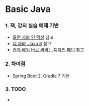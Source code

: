 # Basic Java

### 1. 책, 강의 실습 예제 기반

- [모던 자바 인 액션](https://kyobobook.co.kr/product/detailViewKor.laf?ejkGb=KOR&mallGb=KOR&barcode=9791162242025&orderClick=LAG&Kc= "모던 자바 인 액션") 참고
- [더 자바, Java 8](https://www.inflearn.com/course/the-java-java8# "더 자바, Java 8") 참고
- [쉽게 배워 바로 써먹는 디자인 패턴 ](http://www.kyobobook.co.kr/product/detailViewKor.laf?ejkGb=KOR&mallGb=KOR&barcode=9791162243404&orderClick=LAG&Kc= "쉽게 배워 바로 써먹는 디자인 패턴 ") 참고

### 2. 차이점

- Spring Boot 2, Gradle 7 기반

### 3. TODO

-
